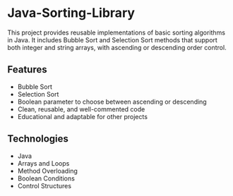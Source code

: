 # Java-Sorting-Library

This project provides reusable implementations of basic sorting  algorithms in Java. It includes Bubble Sort and Selection Sort methods that support both integer and string arrays, with ascending or descending order control.

## Features

- Bubble Sort
- Selection Sort
- Boolean parameter to choose between ascending or descending
- Clean, reusable, and well-commented code
- Educational and adaptable for other projects

## Technologies

- Java
- Arrays and Loops
- Method Overloading
- Boolean Conditions
- Control Structures
